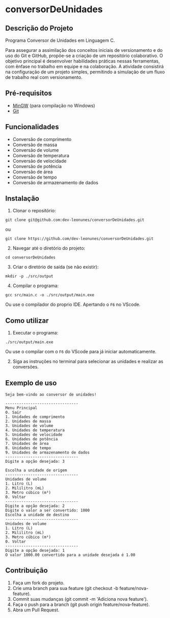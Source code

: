# conversorDeUnidades

## Descrição do Projeto
Programa Conversor de Unidades em Linguagem C.

Para assegurar a assimilação dos conceitos iniciais de versionamento e do uso do Git e GitHub, propõe-se a criação de um repositório colaborativo. O objetivo principal é desenvolver habilidades práticas nessas ferramentas, com ênfase no trabalho em equipe e na colaboração. A atividade consistirá na configuração de um projeto simples, permitindo a simulação de um fluxo de trabalho real com versionamento.

## Pré-requisitos
- [MinGW](http://www.mingw.org/) (para compilação no Windows)
- [Git](https://git-scm.com/)

## Funcionalidades
- Conversão de comprimento
- Conversão de massa
- Conversão de volume
- Conversão de temperatura
- Conversão de velocidade
- Conversão de potência
- Conversão de área
- Conversão de tempo
- Conversão de armazenamento de dados

## Instalação
1. Clonar o repositório:

```
git clone git@github.com:dev-leonunes/conversorDeUnidades.git
```

ou

```
git clone https://github.com/dev-leonunes/conversorDeUnidades.git
```

2. Navegar até o diretório do projeto:

```
cd conversorDeUnidades
```

3. Criar o diretório de saída (se não existir):

```
mkdir -p ./src/output
```

4. Compilar o programa:

```
gcc src/main.c -o ./src/output/main.exe
```

Ou use o compilador do proprio IDE. Apertando o `F6` no VScode.

## Como utilizar

1. Executar o programa:

```
./src/output/main.exe
```

Ou use o compilar com o `F6` do VScode para já iniciar automaticamente.

2. Siga as instruções no terminal para selecionar as unidades e realizar as conversões.

## Exemplo de uso

```
Seja bem-vindo ao conversor de unidades!

--------------------------------
Menu Principal
0. Sair
1. Unidades de comprimento
2. Unidades de massa
3. Unidades de volume
4. Unidades de temperatura
5. Unidades de velocidade
6. Unidades de potência
7. Unidades de área
8. Unidades de tempo
9. Unidades de armazenamento de dados
--------------------------------
Digite a opção desejada: 3

Escolha a unidade de origem
--------------------------------
Unidades de volume
1. Litro (L)
2. Mililitro (mL)
3. Metro cúbico (m³)
0. Voltar
--------------------------------
Digite a opção desejada: 2
Digite o valor a ser convertido: 1000
Escolha a unidade de destino
--------------------------------
Unidades de volume
1. Litro (L)
2. Mililitro (mL)
3. Metro cúbico (m³)
0. Voltar
--------------------------------
Digite a opção desejada: 1
O valor 1000.00 convertido para a unidade desejada é 1.00
```

## Contribuição

1. Faça um fork do projeto.
2. Crie uma branch para sua feature (git checkout -b feature/nova-feature).
3. Commit suas mudanças (git commit -m 'Adiciona nova feature').
4. Faça o push para a branch (git push origin feature/nova-feature).
5. Abra um Pull Request.